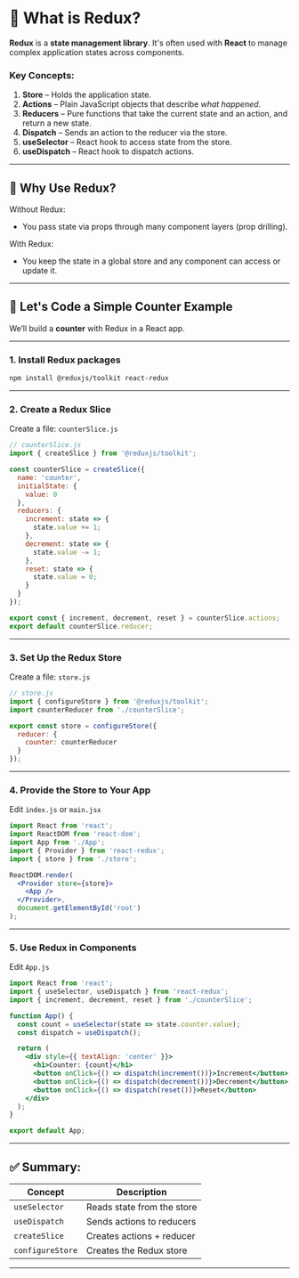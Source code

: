 # 🔄 What is Redux?

**Redux** is a **state management library**. It's often used with **React** to manage complex application states across components.

### Key Concepts:

1. **Store** – Holds the application state.
2. **Actions** – Plain JavaScript objects that describe *what happened*.
3. **Reducers** – Pure functions that take the current state and an action, and return a new state.
4. **Dispatch** – Sends an action to the reducer via the store.
5. **useSelector** – React hook to access state from the store.
6. **useDispatch** – React hook to dispatch actions.

---

## 🧠 Why Use Redux?

Without Redux:

* You pass state via props through many component layers (prop drilling).

With Redux:

* You keep the state in a global store and any component can access or update it.

---

## 🔧 Let's Code a Simple Counter Example

We’ll build a **counter** with Redux in a React app.

---

### 1. Install Redux packages

```bash
npm install @reduxjs/toolkit react-redux
```

---

### 2. Create a Redux Slice

Create a file: `counterSlice.js`

```js
// counterSlice.js
import { createSlice } from '@reduxjs/toolkit';

const counterSlice = createSlice({
  name: 'counter',
  initialState: {
    value: 0
  },
  reducers: {
    increment: state => {
      state.value += 1;
    },
    decrement: state => {
      state.value -= 1;
    },
    reset: state => {
      state.value = 0;
    }
  }
});

export const { increment, decrement, reset } = counterSlice.actions;
export default counterSlice.reducer;
```

---

### 3. Set Up the Redux Store

Create a file: `store.js`

```js
// store.js
import { configureStore } from '@reduxjs/toolkit';
import counterReducer from './counterSlice';

export const store = configureStore({
  reducer: {
    counter: counterReducer
  }
});
```

---

### 4. Provide the Store to Your App

Edit `index.js` or `main.jsx`

```jsx
import React from 'react';
import ReactDOM from 'react-dom';
import App from './App';
import { Provider } from 'react-redux';
import { store } from './store';

ReactDOM.render(
  <Provider store={store}>
    <App />
  </Provider>,
  document.getElementById('root')
);
```

---

### 5. Use Redux in Components

Edit `App.js`

```jsx
import React from 'react';
import { useSelector, useDispatch } from 'react-redux';
import { increment, decrement, reset } from './counterSlice';

function App() {
  const count = useSelector(state => state.counter.value);
  const dispatch = useDispatch();

  return (
    <div style={{ textAlign: 'center' }}>
      <h1>Counter: {count}</h1>
      <button onClick={() => dispatch(increment())}>Increment</button>
      <button onClick={() => dispatch(decrement())}>Decrement</button>
      <button onClick={() => dispatch(reset())}>Reset</button>
    </div>
  );
}

export default App;
```

---

## ✅ Summary:

| Concept          | Description                |
| ---------------- | -------------------------- |
| `useSelector`    | Reads state from the store |
| `useDispatch`    | Sends actions to reducers  |
| `createSlice`    | Creates actions + reducer  |
| `configureStore` | Creates the Redux store    |

---

